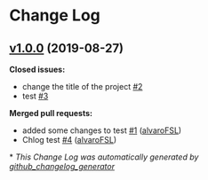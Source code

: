 # Change Log

## [v1.0.0](https://github.com/alvaroFSL/changelog/tree/v1.0.0) (2019-08-27)
**Closed issues:**

- change the title of the project [\#2](https://github.com/alvaroFSL/changelog/issues/2)
- test [\#3](https://github.com/alvaroFSL/changelog/issues/3)

**Merged pull requests:**

- added some changes to test [\#1](https://github.com/alvaroFSL/changelog/pull/1) ([alvaroFSL](https://github.com/alvaroFSL))
- Chlog test [\#4](https://github.com/alvaroFSL/changelog/pull/4) ([alvaroFSL](https://github.com/alvaroFSL))



\* *This Change Log was automatically generated by [github_changelog_generator](https://github.com/skywinder/Github-Changelog-Generator)*